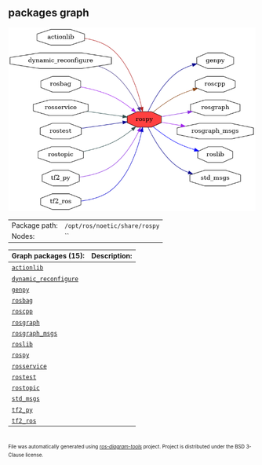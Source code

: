 <!--
File was automatically generated using 'ros-diagram-tools' project.
Project is distributed under the BSD 3-Clause license.
-->

## packages graph

[![rospy](rospy.png "rospy")](rospy.png)

|     |     |
| --- | --- |
| Package path: | `/opt/ros/noetic/share/rospy` |
| Nodes: | `` |


| Graph packages (15): | Description: |
| -------------------- | ------------ |
| [`actionlib`](actionlib.md) |  |
| [`dynamic_reconfigure`](dynamic_reconfigure.md) |  |
| [`genpy`](genpy.md) |  |
| [`rosbag`](rosbag.md) |  |
| [`roscpp`](roscpp.md) |  |
| [`rosgraph`](rosgraph.md) |  |
| [`rosgraph_msgs`](rosgraph_msgs.md) |  |
| [`roslib`](roslib.md) |  |
| [`rospy`](rospy.md) |  |
| [`rosservice`](rosservice.md) |  |
| [`rostest`](rostest.md) |  |
| [`rostopic`](rostopic.md) |  |
| [`std_msgs`](std_msgs.md) |  |
| [`tf2_py`](tf2_py.md) |  |
| [`tf2_ros`](tf2_ros.md) |  |


</br>
<font size="1">
File was automatically generated using <a href="https://github.com/anetczuk/ros-diagram-tools"><i>ros-diagram-tools</i></a> project.
Project is distributed under the BSD 3-Clause license.
</font>
